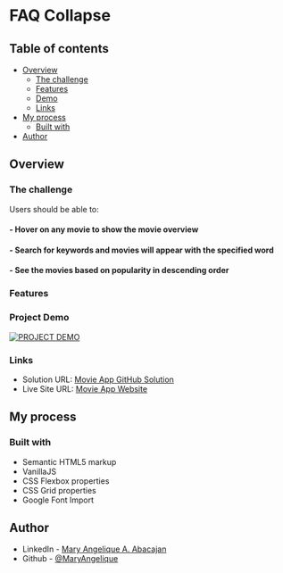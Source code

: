 # FAQ Collapse

## Table of contents

- [Overview](#overview)
  - [The challenge](#the-challenge)
  - [Features](#features)
  - [Demo](#project-demo)
  - [Links](#links)
- [My process](#my-process)
  - [Built with](#built-with)
- [Author](#author)

## Overview

### The challenge

Users should be able to:

#### - Hover on any movie to show the movie overview

#### - Search for keywords and movies will appear with the specified word

#### - See the movies based on popularity in descending order

### Features

### Project Demo

[![PROJECT DEMO](https://dotcom.nlcdn.com/wp-content/uploads/2020/03/Product_Demo_Featured-1140x768@2x-80-min.jpg)](https://www.loom.com/share/04308484bbe5487a8bca8ba87c988ac8)

### Links

- Solution URL: [Movie App GitHub Solution](https://github.com/MaryAngelique/movie-app)
- Live Site URL: [Movie App Website](https://movie-app-angelique.vercel.app/)

## My process

### Built with

- Semantic HTML5 markup
- VanillaJS
- CSS Flexbox properties
- CSS Grid properties
- Google Font Import

## Author

- LinkedIn - [Mary Angelique A. Abacajan](https://www.linkedin.com/in/mary-angelique-abacajan/)
- Github - [@MaryAngelique](https://www.github.com/MaryAngelique)
